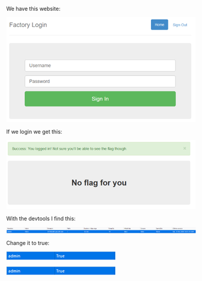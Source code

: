 We have this website:

![image1](/images/picoctf2019-logon/logon1.png)

If we login we get this:

![image2](/images/picoctf2019-logon/logon2.png)

With the devtools I find this:

![image3](/images/picoctf2019-logon/logon3.png)

Change it to true:

![image4](/images/picoctf2019-logon/logon4.png)

![image4](/images/picoctf2019-logon/logon4.png)
